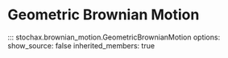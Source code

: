 # Geometric Brownian Motion

::: stochax.brownian_motion.GeometricBrownianMotion
    options:
      show_source: false
      inherited_members: true
